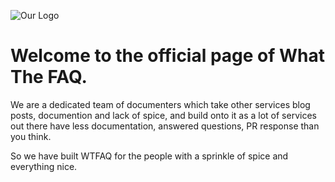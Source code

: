 ![Our Logo](https://github.com/What-The-FAQ/.github/assets/154011726/163473d5-810b-4f96-98e9-06a505ee1855)
# Welcome to the official page of What The FAQ.

We are a dedicated team of documenters which take other services blog posts, documention and lack of spice, and build onto it as a lot of services out there have less documentation, answered questions, PR response than you think. 

So we have built WTFAQ for the people with a sprinkle of spice and everything nice.

